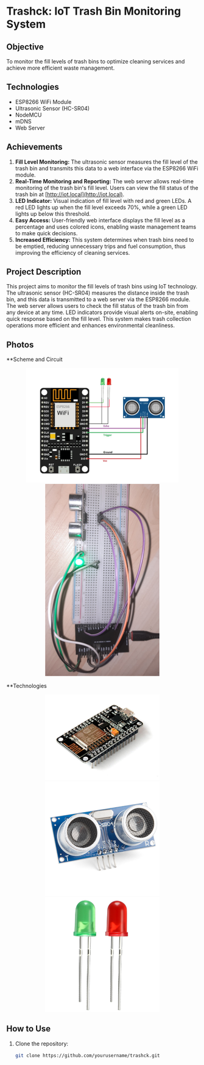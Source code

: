 # Trashck: IoT Trash Bin Monitoring System

## Objective
To monitor the fill levels of trash bins to optimize cleaning services and achieve more efficient waste management.

## Technologies
- ESP8266 WiFi Module
- Ultrasonic Sensor (HC-SR04)
- NodeMCU
- mDNS
- Web Server

## Achievements
1. **Fill Level Monitoring:** The ultrasonic sensor measures the fill level of the trash bin and transmits this data to a web interface via the ESP8266 WiFi module.
2. **Real-Time Monitoring and Reporting:** The web server allows real-time monitoring of the trash bin's fill level. Users can view the fill status of the trash bin at [http://iot.local](http://iot.local).
3. **LED Indicator:** Visual indication of fill level with red and green LEDs. A red LED lights up when the fill level exceeds 70%, while a green LED lights up below this threshold.
4. **Easy Access:** User-friendly web interface displays the fill level as a percentage and uses colored icons, enabling waste management teams to make quick decisions.
5. **Increased Efficiency:** This system determines when trash bins need to be emptied, reducing unnecessary trips and fuel consumption, thus improving the efficiency of cleaning services.

## Project Description
This project aims to monitor the fill levels of trash bins using IoT technology. The ultrasonic sensor (HC-SR04) measures the distance inside the trash bin, and this data is transmitted to a web server via the ESP8266 module. The web server allows users to check the fill status of the trash bin from any device at any time. LED indicators provide visual alerts on-site, enabling quick response based on the fill level. This system makes trash collection operations more efficient and enhances environmental cleanliness.

## Photos
**Scheme and Circuit
<p align="center">
  <img src="https://github.com/mxy963/Trashck/blob/main/Photos/scheme.png" width="400"/> 
  <img src="https://github.com/mxy963/Trashck/blob/main/Photos/circuit.png" width="300"/> 
</p>
**Technologies 
<p align="center">
  <img src="https://github.com/mxy963/Trashck/blob/main/Photos/mcu.png" width="300"/> 
  <img src="https://github.com/mxy963/Trashck/blob/main/Photos/ultrasonic.png" width="300"/> 
  <img src="https://github.com/mxy963/Trashck/blob/main/Photos/leds.png" width="300"/> 
</p>

## How to Use
1. Clone the repository:
   ```sh
   git clone https://github.com/yourusername/trashck.git

